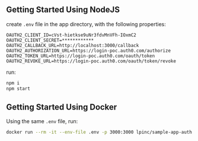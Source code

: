 ## Getting Started Using NodeJS

create ``.env`` file in the app directory, with the following properties:

```env
OAUTH2_CLIENT_ID=cVst-hietkse9uNr3fdvMnVFh-IOxmC2
OAUTH2_CLIENT_SECRET=************
OAUTH2_CALLBACK_URL=http://localhost:3000/callback
OAUTH2_AUTHORIZATION_URL=https://login-poc.auth0.com/authorize
OAUTH2_TOKEN_URL=https://login-poc.auth0.com/oauth/token
OAUTH2_REVOKE_URL=https://login-poc.auth0.com/oauth/token/revoke
```

run:

```sh
npm i
npm start
```

## Getting Started Using Docker

Using the same ``.env`` file, run:

```sh
docker run --rm -it --env-file .env -p 3000:3000 lpinc/sample-app-auth
```

